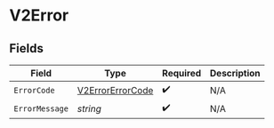 # V2Error


## Fields

| Field                                                       | Type                                                        | Required                                                    | Description                                                 |
| ----------------------------------------------------------- | ----------------------------------------------------------- | ----------------------------------------------------------- | ----------------------------------------------------------- |
| `ErrorCode`                                                 | [V2ErrorErrorCode](../../models/shared/v2errorerrorcode.md) | :heavy_check_mark:                                          | N/A                                                         |
| `ErrorMessage`                                              | *string*                                                    | :heavy_check_mark:                                          | N/A                                                         |